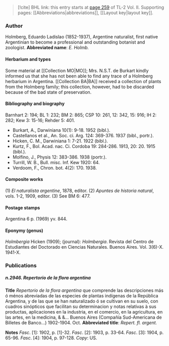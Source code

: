 > [!cite] BHL link: this entry starts at [page 259](https://www.biodiversitylibrary.org/page/33068501) of TL-2 Vol. II.
> Supporting pages: [[Abbreviations|abbreviations]], [[Layout key|layout key]].

### Author

Holmberg, Eduardo Ladislao (1852-1937), Argentine naturalist, first native Argentinian to become a professional and outstanding botanist and zoologist. 
**Abbreviated name**: *E. Holmb.*

#### Herbarium and types

Some material at [[Collection MO|MO]]; Mrs. N.S.T. de Burkart kindly informed us that she has not been able to find any trace of a Holmberg herbarium in Argentina. [[Collection BA|BA]] received a collection of plants from the Holmberg family; this collection, however, had to be discarded because of the bad state of preservation.

#### Bibliography and biography

Barnhart 2: 194; BL 1: 232; BM 2: 865; CSP 10: 261, 12: 342, 15: 916; IH 2: 282; Kew 3: 15-16; Rehder 5: 401.
- Burkart, A., Darwiniana 10(1): 9-18. 1952 (bibl.).
- Castellanos et al., An. Soc. ci. Arg. 124: 369-376. 1937 (bibl., portr.).
- Hicken, C. M., Darwiniana 1: 7-21. 1922 (bibl.).
- Kurtz, F., Bol. Acad. nac. Ci. Cordoba 19: 284-286. 1913, 20: 20. 1915 (bibl.).
- Molfino, J., Physis 12: 383-386. 1938 (portr.).
- Turrill, W. B., Bull. misc. Inf. Kew 1920: 64.
- Verdoom, F., Chron. bot. 4(2): 170. 1938.

#### Composite works

(1) *El naturalista argentine*, 1878, editor.
(2) *Apuntes de historia natural*, vols. 1-2, 1909, editor.
(3) See BM 6: 477.

#### Postage stamps

Argentina 6 p. (1969) yv. 844.

#### Eponymy (genus)

*Holmbergia* Hicken (1909); (journal): *Holmbergia*. Revista del Centro de Estudiantes del Doctorado en Ciencias Naturales. Buenos Aires. Vol. 3(6)-X. 1941-X.

### Publications

##### n.2946. Repertorio de la flora argentina

**Title**
*Repertorio de la flora argentina* que comprende las descripciones más ó ménos abreviadas de las especies de plantas indígenas de la República Argentina, y de las que se han naturalizado ó se cultivan en su suelo, con cuadros sinópticos que facilitan su determinacion y notas relativas à sus productas, aplicaciones en la industria, en el comercio, en la agricultura, en las artes, en la medicina, & &... Buenos Aires (Compañía Sud-Americana de Billetes de Banco...) 1902-1904. Oct.
**Abbreviated title**: *Repert. fl. argent.*

**Notes**
*Fasc*. \[1\]: 1902, p. \[1\]-32.
*Fasc*. \[2\]: 1903, p. 33-64.
*Fasc*. \[3\]: 1904, p. 65-96.
*Fasc*. \[4\]: 1904, p. 97-128.
*Copy*: US.

